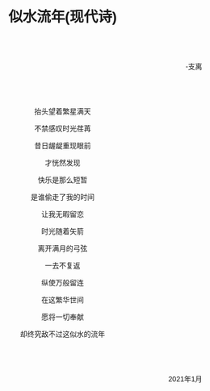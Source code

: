 <div style='background: url(background.jpg); background-size: contain; width: 90%; position: absolute'>

<div style="margin: 10%;font-family: sans-serif">

<h1 style="text-align: center">似水流年(现代诗)</h1>

<div style="text-align: right; margin: 10%">-支离</div>

<div style="text-align: center">

抬头望着繁星满天

不禁感叹时光荏苒

昔日龌龊重现眼前

才恍然发现

快乐是那么短暂

是谁偷走了我的时间

让我无暇留恋

时光随着矢箭

离开满月的弓弦

一去不复返

纵使万般留连

在这繁华世间

愿将一切奉献

却终究敌不过这似水的流年

</div>

<div style="text-align: right; margin: 10%">2021年1月</div>

</div>
</div>
